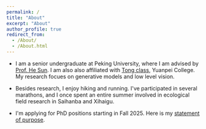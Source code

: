 ```yaml
---
permalink: /
title: "About"
excerpt: "About"
author_profile: true
redirect_from: 
  - /About/
  - /About.html
---
```



- I am a senior undergraduate at Peking University, where I am advised by [Prof. He Sun](https://ai4imaging.github.io/). I am also also affiliated with [Tong class](https://tongclass.ac.cn/), Yuanpei College. My research focues on generative models and low level vision. 
  
- Besides research, I enjoy hiking and running. I've participated in several marathons, and I once spent an entire summer involved in ecological field research in Saihanba and Xihaigu.

- I'm applying for PhD positions starting in Fall 2025. Here is my [statement of purpose]().